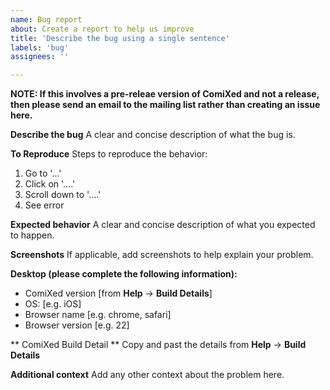 ```yaml
---
name: Bug report
about: Create a report to help us improve
title: 'Describe the bug using a single sentence'
labels: 'bug'
assignees: ''

---
```


**NOTE: If this involves a pre-releae version of ComiXed and not a release, then please send an email to the mailing list rather than creating an issue here.**

**Describe the bug**
A clear and concise description of what the bug is.

**To Reproduce**
Steps to reproduce the behavior:
1. Go to '...'
2. Click on '....'
3. Scroll down to '....'
4. See error

**Expected behavior**
A clear and concise description of what you expected to happen.

**Screenshots**
If applicable, add screenshots to help explain your problem.

**Desktop (please complete the following information):**
 - ComiXed version [from **Help** -> **Build Details**]
 - OS: [e.g. iOS]
 - Browser name [e.g. chrome, safari]
 - Browser version [e.g. 22]

** ComiXed Build Detail **
Copy and past the details from **Help** -> **Build Details**

**Additional context**
Add any other context about the problem here.
